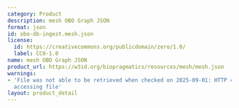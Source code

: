 ```yaml
---
category: Product
description: mesh OBO Graph JSON
format: json
id: obo-db-ingest.mesh.json
license:
  id: https://creativecommons.org/publicdomain/zero/1.0/
  label: CC0-1.0
name: mesh OBO Graph JSON
product_url: https://w3id.org/biopragmatics/resources/mesh/mesh.json
warnings:
- 'File was not able to be retrieved when checked on 2025-09-01: HTTP 404 error when
  accessing file'
layout: product_detail
---
```

